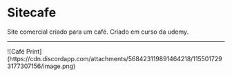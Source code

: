 # Sitecafe
Site comercial criado para um café. Criado em curso da udemy.
<br>
<hr>
![Café Print](https://cdn.discordapp.com/attachments/568423119891464218/1155017293177307156/image.png)

